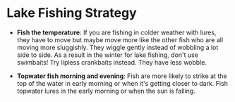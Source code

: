 # Lake Fishing Strategy

* __Fish the temperature__: If you are fishing in colder weather with lures, they have to move but maybe move more like
  the other fish who are all moving more sluggishly. They wiggle gently instead of wobbling a lot side to side. As a
  result in the winter for lake fishing, don't use swimbaits! Try lipless crankbaits instead. They have less wobble.

* __Topwater fish morning and evening__: Fish are more likely to strike at the top of the water in early morning or when
  it's getting closer to dark. Fish topwater lures in the early morning or when the sun is falling.
